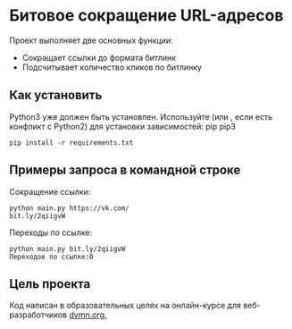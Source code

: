 # Битовое сокращение URL-адресов

Проект выполняет две основных функции:
- Сокращает ссылки до формата битлинк
- Подсчитывает количество кликов по битлинку

## Как установить
Python3 уже должен быть установлен. Используйте (или , если есть конфликт с Python2) для установки зависимостей: pip pip3
```
pip install -r requirements.txt
```

## Примеры запроса в командной строке
Сокращение ссылки:
```
python main.py https://vk.com/
bit.ly/2qiigvW
```
Переходы по ссылке:
```
python main.py bit.ly/2qiigvW
Переходов по ссылке:0
```

## Цель проекта
Код написан в образовательных целях на онлайн-курсе для веб-разработчиков [dvmn.org.](https://dvmn.org/)

